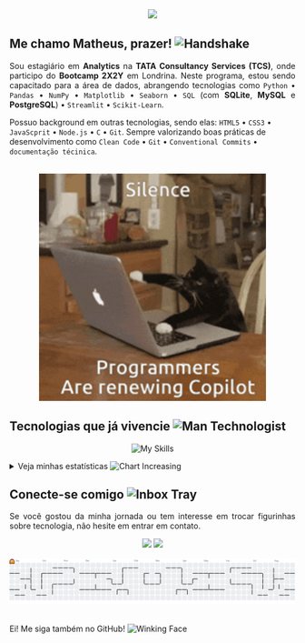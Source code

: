 <!-- Título principal -->
<div align="center">
  <img src="https://readme-typing-svg.herokuapp.com?font=Poppins&size=60&duration=2500&pause=1000&center=true&vCenter=true&width=800&height=100&lines=Data+Analyst;AI+Enthusiast;Python+Developer;Computational+Logic+Lover;Design+Dreamer;">
</div>

<!-- Apresentação -->
<h2>Me chamo <strong>Matheus</strong>, prazer! <img src="https://raw.githubusercontent.com/Tarikul-Islam-Anik/Telegram-Animated-Emojis/main/People/Handshake.webp" alt="Handshake" width="30" height="30" /></h2>

<p align="justify">Sou estagiário em <b>Analytics</b> na <strong>TATA Consultancy Services (TCS)</strong>, onde participo do <strong>Bootcamp 2X2Y</strong> em Londrina. Neste programa, estou sendo capacitado para a área de dados, abrangendo tecnologias como <code>Python</code> • <code>Pandas</code> • <code>NumPy</code> • <code>Matplotlib</code> • <code>Seaborn</code> • <code>SQL</code> (com <b>SQLite</b>, <b>MySQL</b> e <b>PostgreSQL</b>) • <code>Streamlit</code> • <code>Scikit-Learn</code>.</p>

<p>Possuo background em outras tecnologias, sendo elas: <code>HTML5</code> • <code>CSS3</code> • <code>JavaScprit</code> • <code>Node.js</code> • <code>C</code> • <code>Git</code>. Sempre valorizando boas práticas de desenvolvimento como <code>Clean Code</code> • <code>Git</code> • <code>Conventional Commits</code> • <code>documentação técinica</code>.</p><br>

<!-- Meme do gato programador -->
<div align="center">
  <img src="./img/cat-programmer.gif" alt="meme de gato digitando em compuatdor" width="400px">
</div>

<!-- Ícones de habilidades -->
<h2 align="left">Tecnologias que já vivencie <img src="https://raw.githubusercontent.com/Tarikul-Islam-Anik/Telegram-Animated-Emojis/main/People/Man%20Technologist.webp" alt="Man Technologist" width="30" height="30" /></h2>
<div align="center">
  
![My Skills](https://go-skill-icons.vercel.app/api/icons?i=c,codeblocks,html,css,js,nodejs,vscode,git,gitbash,python,pandas,numpy,matplotlib,seaborn,streamlit,sqlite,anaconda,jupyter,scikitlearn,ollama,mysql&titles=true)
</div>

<!-- Dashboards -->
<details>
  <summary>Veja minhas estatísticas <img src="https://raw.githubusercontent.com/Tarikul-Islam-Anik/Telegram-Animated-Emojis/main/Objects/Chart%20Increasing.webp" alt="Chart Increasing" width="30" height="25" /></summary><br>
  <div align="center">
    <img src="https://github-readme-stats.vercel.app/api?username=MatheusVenturaNellessen&hide_title=false&hide_rank=false&show_icons=true&include_all_commits=true&count_private=true&disable_animations=false&theme=github_dark&locale=pt-br&hide_border=true&order=1&custom_title=M%C3%A9tricas%20Gerais" height="250" alt="stats graph"  />
    <img src="https://github-readme-stats.vercel.app/api/top-langs?username=MatheusVenturaNellessen&locale=pt-br&hide_title=false&layout=compact&card_width=320&langs_count=10&theme=github_dark&hide_border=true&order=2&custom_title=Top%2010%20Linguagens" height="250" alt="languages graph"  />
  </div>
</details>

<!-- CTA (networking) -->
<h2 align="left">Conecte-se comigo <img src="https://raw.githubusercontent.com/Tarikul-Islam-Anik/Telegram-Animated-Emojis/main/Objects/Inbox%20Tray.webp" alt="Inbox Tray" width="30" height="30" /></h2>
<p align="justify">Se você gostou da minha jornada ou tem interesse em trocar figurinhas sobre tecnologia, não hesite em entrar em contato.</p>
<div align="center">
  <a href="mailto:ti.matheus.v.n@gmail.com?subject=Nova%20conex%C3%A3o%20no%20Github&body=Ol%C3%A1,%20acabei%20de%20me%20conectar%20contigo%20no%20Github!" target="_blank"><img src="https://img.shields.io/badge/Gmail-D14836?style=for-the-badge&logo=gmail&logoColor=white"></a>
  <!-- <a href="https://wa.me/+554399567105" target="_blank"><img src="https://img.shields.io/badge/WhatsApp-25D366?style=for-the-badge&logo=whatsapp&logoColor=white"></a> -->
  <a href="https://linkedin.com/in/matheus-ventura-nellessen" target="_blank"><img src="https://img.shields.io/badge/LinkedIn-0077B5?style=for-the-badge&logo=linkedin&logoColor=white"></a>
</div><br>

<!-- Pacman animation -->
<picture>
  <source media="(prefers-color-scheme: dark)" srcset="https://raw.githubusercontent.com/MatheusVenturaNellessen/MatheusVenturaNellessen/output/pacman-contribution-graph-dark.svg">
  <source media="(prefers-color-scheme: light)" srcset="https://raw.githubusercontent.com/MatheusVenturaNellessen/MatheusVenturaNellessen/output/pacman-contribution-graph.svg">
  <img alt="pacman contribution graph" src="https://raw.githubusercontent.com/MatheusVenturaNellessen/MatheusVenturaNellessen/output/pacman-contribution-graph.svg">
</picture><br><br>

<span>Ei! Me siga também no GitHub! <img src="https://raw.githubusercontent.com/Tarikul-Islam-Anik/Telegram-Animated-Emojis/main/Smileys/Winking%20Face.webp" alt="Winking Face" width="30" height="30" /></span>
